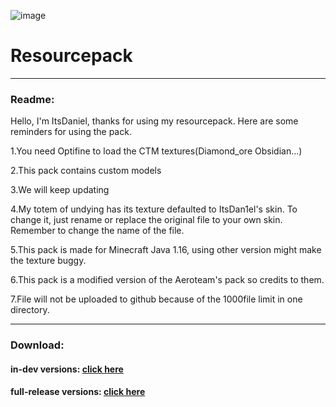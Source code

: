 ![image](https://user-images.githubusercontent.com/111002559/211199415-9f257169-d481-4540-8639-52e81c877fa8.png)
# Resourcepack
---------------------------------------------------------------------------------------
### Readme:

Hello, I'm ItsDaniel, thanks for using my resourcepack. Here are some reminders for using the pack.

1.You need Optifine to load the CTM textures(Diamond_ore Obsidian...)

2.This pack contains custom models

3.We will keep updating

4.My totem of undying has its texture defaulted to ItsDan1el's skin. To change it, just rename or replace the original file to your own skin. Remember to change the name of 
the file.

5.This pack is made for Minecraft Java 1.16, using other version might make the texture buggy.

6.This pack is a modified version of the Aeroteam's pack so credits to them.

7.File will not be uploaded to github because of the 1000file limit in one directory.

--------------------------------------------------------------------------------------  
### Download:

#### in-dev versions: [click here](https://github.com/ItsDan1el/ItsDan1el_Pack/archive/refs/heads/main.zip)
#### full-release versions: [click here](https://github.com/ItsDan1el/ItsDan1el_Pack/releases)
